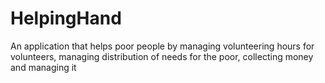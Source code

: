 # HelpingHand
An application that helps poor people by managing volunteering hours for volunteers, managing distribution of needs for the poor, collecting money and managing it
